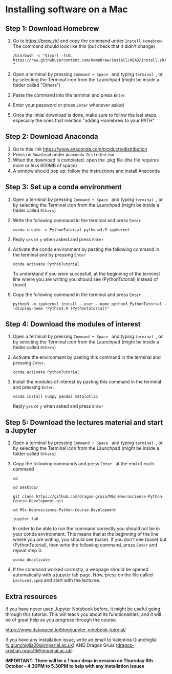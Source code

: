 # Installing software on a Mac

## Step 1: Download Homebrew

1. Go to https://brew.sh/ and copy the command under `Install Homebrew`. The command should look like this (but check that it didn't change)

   `/bin/bash -c "$(curl -fsSL https://raw.githubusercontent.com/Homebrew/install/HEAD/install.sh)"`
2. Open a terminal by pressing  `Command + Space ` and typing  `terminal `, or by selecting the Terminal icon from the Launchpad (might be inside a folder called "Others")
3. Paste the command into the terminal and press  `Enter `
4. Enter your password or press `Enter` whenever asked
5. Once the initial download is done, make sure to follow the last steps, especially the ones that mention "adding Homebrew to your PATH"

## Step 2: Download Anaconda
1. Go to this link https://www.anaconda.com/products/distribution
2. Press on `Download` under `Anaconda Distribution`
3. When the download is completed, open the .pkg file (the file requires more or less 600MB of space)
4. A window should pop up: follow the instructions and install Anaconda

## Step 3: Set up a conda environment
1. Open a terminal by pressing  `Command + Space ` and typing  `terminal `, or by selecting the Terminal icon from the Launchpad (might be inside a folder called `Others`)
2. Write the following command in the terminal and press  `Enter ` 
   
   `conda create -n PythonTutorial python=3.9 ipykernel`

3. Reply `yes` or `y` when asked and press  `Enter `
4. Activate the conda environment by pasting the following command in the terminal and by pressing  `Enter `

    `conda activate PythonTutorial`

    To understand if you were succesfull, at the beginning of the terminal line where you are writing you should see (PythonTutorial) instead of (base)
5. Copy the following command in the terminal and press `Enter`

    `python3 -m ipykernel install --user --name python3_PythonTutorial --display-name "Python3.9 (PythonTutorial)"`

## Step 4: Download the modules of interest
1. Open a terminal by pressing  `Command + Space ` and typing  `terminal `, or by selecting the Terminal icon from the Launchpad (might be inside a folder called `Others`)
2. Activate the environment by pasting this command in the terminal and pressing `Enter`.
   
   `conda activate PythonTutorial`
3. Install the modules of interest by pasting this command in the terminal and pressing  `Enter`.

    `conda install numpy pandas matplotlib`
    
    Reply `yes` or `y` when asked and press  `Enter `

    
## Step 5: Download the lectures material and start a Jupyter
2. Open a terminal by pressing  `Command + Space ` and typing  `terminal `, or by selecting the Terminal icon from the Launchpad (might be inside a folder called `Others`)
3. Copy the following commands and press  `Enter ` at the end of each command

     `cd`

     `cd Desktop/`

     `git clone https://github.com/dragos-gruia/MSc-Neuroscience-Python-Course-Development.git`

     `cd MSc-Neuroscience-Python-Course-Development`

    `jupyter lab`

    In order to be able to run the command correctly you should not be in your conda environment. This means that at the beginning of the line where you are writing, you should see (base). If you don't see (base) but (PythonTutorial), then write the following command, press `Enter` and repeat step 3.

    `conda deactivate`

4. If the command worked correctly, a webpage should be opened automatically with a jupyter lab page. Now, press on the file called `Lecture1.ipnb` and start with the lectures.

## Extra resources

If you have never used Jupyter Notebook before, it might be useful going through this tutorial. This will teach you about its functionalities, and it will be of great help as you progress through the course.

https://www.dataquest.io/blog/jupyter-notebook-tutorial/

If you have any installation issue, write an email to Valentina Giunchiglia (v.giunchiglia20@imperial.ac.uk) AND Dragos Gruia (dragos-cristian.gruia19@imperial.ac.uk)

**IMPORTANT: There will be a 1 hour drop-in session on Thursday 6th October - 4.30PM to 5.30PM to help with any installation issues**

